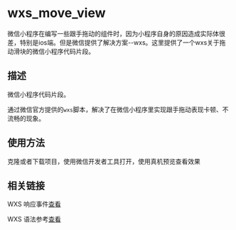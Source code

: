 # wxs_move_view
微信小程序在编写一些跟手拖动的组件时，因为小程序自身的原因造成实际体很差，特别是ios端。但是微信提供了解决方案--wxs。这里提供了一个wxs关于拖动滑块的微信小程序代码片段。

## 描述

微信小程序代码片段。

通过微信官方提供的`wxs`脚本，解决了在微信小程序里实现跟手拖动表现卡顿、不流畅的现象。

## 使用方法

克隆或者下载项目，使用微信开发者工具打开，使用真机预览查看效果

## 相关链接

WXS 响应事件[查看](https://developers.weixin.qq.com/miniprogram/dev/framework/view/interactive-animation.html)

WXS 语法参考[查看](https://developers.weixin.qq.com/miniprogram/dev/reference/wxs/)
